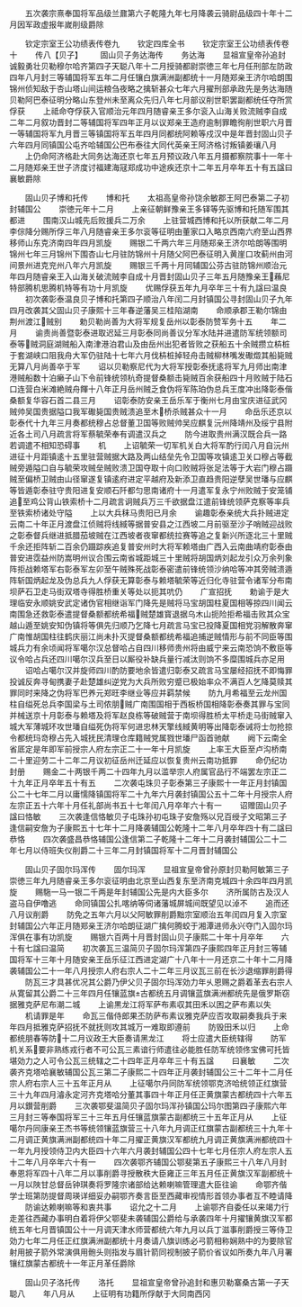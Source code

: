 <!-- { "loadSidebar": true } -->
　　五次袭宗熹奉国将军品级兰鼐第六子乾隆九年七月降袭云骑尉品级四十年十二月因军政虚报年嵗削级爵除











　　钦定宗室王公功绩表传卷九
　　钦定四库全书
　　钦定宗室王公功绩表传卷十
　　传八【贝子】
　　固山贝子务达海传
　　务达海
　　显祖宣皇帝孙追封诚毅勇壮贝勒穆尔哈齐第四子天聪八年十二月授骑都尉崇徳三年七月任刑部左防政四年八月封三等辅国将军五年二月任镶白旗满洲副都统十一月随郑亲王济尔哈朗围锦州侦知敌于杏山塔山间运粮刍夜略之擒斩甚众七年六月擢刑部承政先是务达海随贝勒阿巴泰征明分略山东登州未至离众先归八年七月部议削世职罢副都统任夺所赏俘获
　　上祗命夺俘获入官顺治元年四月随睿亲王多尔衮入山海关败流贼李自成二年二月叙功晋封二等辅国将军四年正月以议郑亲王造府逾制罪瞻徇削世职六月晋一等辅国将军九月晋三等镇国将军五年四月同都统阿赖等戍汉中是年晋封固山贝子六年四月同镇国公屯齐哈辅国公巴布泰往大同代英亲王阿济格讨叛镇姜瓖八月
　　上仍命阿济格赴大同务达海还京七年五月预议政八年五月摄都察院事十一年十二月随郑亲王世子济度讨福建海冦郑成功中途疾还京十二年五月卒年五十有五諡曰襄敏爵除







　　固山贝子博和托传
　　博和托
　　太祖高皇帝孙饶余敏郡王阿巴泰第二子初封辅国公
　　崇徳元年十二月
　　上亲征朝鲜豫亲王多铎等先驱博和托随军围其都进
　　围南汉山城先后败援兵二万余
　　上驻营城西博和托以所获献二年二月李倧降分赐所俘三年八月随睿亲王多尔衮等征明由董家口入略京西南六府至山西界移师山东克济南四年四月凯旋
　　赐银二千两六年三月随郑亲王济尔哈朗等围明锦州七年三月锦州下围杏山七月驻防锦州十月随父阿巴泰征明入黄崖口攻蓟州由河间景州进克兖州八年六月凯旋
　　赐银三千两十月同辅国公芬古驻防锦州顺治元年四月随睿亲王入山海关破流贼李自成十月晋封固山贝子三年五月随豫亲王蘓尼特部腾机思腾机特等有功十月凯旋
　　优赐俘获五年九月卒年三十有九諡曰温良
　　初次袭彰泰温良贝子博和托第四子顺治八年闰二月封镇国公寻封固山贝子九年四月改袭其父固山贝子康熙十三年春逆藩吴三桂陷湖南
　　命顺承郡王勒尔锦由荆州渡江贼别
　　勅贝勒尚善为大将军规复岳州以彰泰防赞军务十五
　　年二月
　　谕责尚善暨彰泰进取迟延三月彰泰同尚善议分军水陆并进遣防军统领额司泰等贼洞庭湖贼船入南津港泊君山及由岳州出犯者皆败之获船五十余贼攒立枿桩于套湖峡口阻我舟大军仍驻陆十七年六月伐枿桩掉轻舟击贼柳林嘴发礮燬其船毙贼无算八月尚善卒于军
　　诏以贝勒察尼代为大将军授彰泰抚逺将军九月师出南津港贼船数十泊癞子山下令前锋统领杭奇提督桑额击毙贼百余获船四十月败贼于陆石口连营白米滩絶贼舟餫十八年正月岳州贼乏食伪将军陈珀伪总兵王度冲出降彰泰偕桑额复华容石首二县三月
　　诏彰泰防安亲王岳乐军于衡州七月由宝庆进征武冈贼帅吴国贵据隘口我军礮毙国贵贼溃追至木桥杀贼甚众十一月
　　命岳乐还京以彰泰代十九年三月奏都统穆占总督董卫国等败贼帅吴应麒复沅州降靖州及绥宁县附近各土司八月疏言将军蔡毓荣奉有调遣汉兵之
　　防今进取贵州满汉既合兵一路若调遣不相知恐碍事
　　机
　　上诏毓荣一切军机关白大将军酌行闰八月自沅州进征十月距镇逺十五里驻营贼据大路及两山结垒先令卫国等攻镇逺卫关口穆占等截贼旁遁隘口自与毓荣攻贼垒贼败溃卫国夺取十向口败贼将张足法等于大岩门穆占蹑贼至偏桥卫贼由山径窜遂复镇逺府进定平越府及新添卫直趋贵阳逆孽吴世璠与应麒等皆遁彰泰驻守贵阳进复安顺石阡都匀思南诸府十一月遣军复永宁州败贼于安笼铺追至鸡公背山铁索桥十二月疏言诇贼兵万三千欲据盘江遣前锋统领萨克察等率兵至铁索桥诸处守隘
　　上以大兵秣马贵阳已月余
　　谕趣彰泰亲统大兵扑贼进定云南二十年正月渡盘江侦贼将线緎等据普安县之江西坡二月前驱至沙子哨贼迎战败之彰泰督兵继进抵腊茄坡贼在江西坡者夜窜都统拉赛等追之复新兴所逐北三十里贼千余还拒阵斩二百余仍蹑踪疾追复普安州时大将军赖塔由广西入云南曲靖府彰泰由普安进霑益州防嵩明州议合围云南省城距城三十里贼将胡国炳刘起龙引众万余列象阵拒战赖塔军右彰泰军左卯至午贼殊死战彰泰密遣前锋统领沙纳哈等冲其旁贼溃遁阵斩国炳起龙及伪总兵九人俘获无算彰泰与赖塔毓荣等近归化寺驻营令诸军分布南坝萨石卫走马街双塔寺得胜桥重关等处以扼其吭仍
　　广宣招抚
　　勅谕于是大理临安永顺姚安武定诸伪官相继诣军门降先是贼将马宝胡国柱夏国相等掠四川闻云南围急还救彰泰遣提督桑额都统希福贼楚雄寳退据乌木山扼险拒希福击败其众宝越山遁至姚安知伪镇将等俱先归顺乃乞降七月疏言马宝已投降夏国相党羽解散奔窜广南惟胡国柱往鹤庆丽江尚未扑灭提督桑额都统希福追捕逆贼情形与前不同臣等围城兵力有余顷闻将军噶尔汉总督哈占自四川移师贵州将由威宁来云南恐饷不敷臣等议令哈占兵还四川噶尔汉兵至日以厮役补缺兵量行减汰则饷不多糜围城兵亦足用
　　诏哈占噶尔汉并旋师四川酌防要地余皆遣归彰泰又疏言马宝屡经招抚不即悔罪投诚反奔寻甸携妻子赴楚雄纠逆党为大兵所败穷蹙已极始率众不满百人乞降莫赎其罪同时来降之伪将军巴养元郑旺李继业等应并羁禁候
　　防九月希福至云龙州国柱自缢死总兵李国梁与土司侬朋贼广南围国相于西板桥国相降彰泰奏其罪与宝同并械送京十月彰泰与赖塔及将军赵良栋等破贼营于南坝得胜桥太平桥走马街贼窜入城大军薄城环攻世璠自缢死伪将军何进忠林天擎线緎黄明等出降彰泰诫将士勿抢掠令都统玛竒穆占先入城抚民清理仓库籍贼党属戮世璠尸函首驰献
　　阙下云南全省厎定是年即军前授宗人府左宗正二十一年十月凯旋
　　上率王大臣至卢沟桥南二十里迎劳二十二年二月议初征岳州迁延应以恢复贵州云南功抵罪
　　命仍纪功封册
　　赐金二十两银千两二十四年九月以滥举宗人府属官品行不端罢左宗正二十九年正月卒年五十有五
　　二次袭屯珠贝子彰泰第三子康熙十一年正月封镇国公二十七年二月以庸懦降镇国将军二十九年六月袭封镇国公五十二年十月授宗人府左宗正五十六年十月任礼部尚书五十七年闰八月卒年六十有一
　　诏赠固山贝子諡曰恪敏
　　三次袭逢信恪敏贝子屯珠孙初屯珠子安詹殇以兄百绶子文昭第三子逢信嗣安詹为子康熙五十七年十二月降袭辅国公乾隆十二年八月卒年四十有二諡曰恭恪
　　四次袭盛昌恭恪辅国公逢信第二子乾隆十二年十二月袭封辅国公二十二年七月以侍班失仪削爵二十三年二月封镇国将军十二月晋封辅国公








　　固山贝子固尔玛浑传
　　固尔玛浑
　　显祖宣皇帝曾孙原封贝勒阿敏第三子崇徳三年九月随睿亲王多尔衮征明由北京至山西复东至济南克城四十余四年四月凯旋
　　赐駞一马一银二千两是年封辅国公先是内大臣多尔
　　济所属防古及汉人盗马自伊噜逃
　　命同镇国公扎喀纳等伺诸藩城屏城间既望见以淖不
　　追而还八月议削爵
　　防免之五年六月以父阿敏罪削爵黜宗室顺治五年闰四月复入宗室封辅国公六年正月随郑亲王济尔哈朗征湖广擒何腾蛟于湘潭进师永兴夺门入固尔玛浑俱在事有功凯旋
　　赐银六百两十月晋封固山贝子康熙二十年十月卒年
　　六十有七諡曰温简
　　初次袭瓦三温简贝子固尔玛浑第四子康熙四年正月封三等辅国将军十三年十月随安亲王岳乐征江西进定湖广十八年十一月还京二十年十二月降袭辅国公二十一年八月授宗人府右宗人二十二年三月议瓦三前在长沙退缩罪削爵得
　　防瓦三才具甚优况其公爵乃伊父贝子固尔玛浑効力年乆恩赐之爵着革去右宗人从寛留其公爵二十三年四月任镶蓝旗古都统五月调镶蓝旗满洲都统先是俄罗斯窃据雅克萨尼布潮二城
　　上谕黒龙江将军萨布素収其田禾以困之萨布素以失
　　机请罪是年
　　命瓦三偕侍郎果丕防萨布素议雅克萨应否攻取嗣奏我兵于来年四月抵雅克萨招抚不就抚则攻其城万一难取即遵前
　　防毁田禾以归
　　上命都统朋春等防十二月议政王大臣奏请黑龙江
　　将士应遣大臣统辖得
　　防军机关系要非熟练戎行者不可公瓦三素谙行师遣往必能胜任防军统领佟宝佛可托皆堪効力之人可令公瓦三统辖之二十四年正月卒年三十有五諡
　　曰襄敏
　　二次袭齐克塔哈襄敏辅国公瓦三第二子康熙二十四年正月袭封辅国公三十二年十二月任宗人府右宗人三十五年正月从
　　上征噶尔丹同防军统领鄂克济哈统领正红旗营三十九年四月濬永定河齐克塔哈分董其事四十年正月任正黄旗蒙古都统四十六年五月以鑚营削爵
　　三次袭鄂斐温简贝子固尔玛浑孙镇国公玛尔图第四子康熙六年三月封三等奉国将军三十三年五月任镶蓝旗蒙古副都统三十五年正月从
　　上征噶尔丹同康亲王杰书等统领镶蓝旗营三十八年九月调正红旗蒙古副都统三十九年十二月调正黄旗满洲副都统四十年二月擢正黄旗汉军都统九月调正黄旗满洲都统四十一年九月授领侍卫内大臣四十六年六月袭封辅国公四十七年七月任宗人府左宗人五十二年八月卒年六十有一
　　四次袭鄂齐辅国公鄂斐第五子康熙三十八年八月封奉恩将军四十八年二月以事削爵寻授散秩大臣雍正三年五月任正黄旗汉军副都统十一月以陜甘总督岳钟琪奏将罗隆宗诸部给达赖喇嘛管理遣大臣往谕
　　命鄂齐偕学士班第防提督周瑛详细妥办嗣鄂齐奏言臣至西藏审视情形首领办事者互不睦请降
　　防谕达赖喇嘛等和衷共事
　　诏允之十二月
　　上谕鄂齐自委任以来竭力行走差往西藏办事明白着将伊父鄂斐未袭辅国公爵给与承袭四年十月擢镶黄旗汉军都统五年七月晋镇国公十一月调天津水师营都统六年九月以兵丁滋事削爵授三等侍卫効力七年二月任正红旗满洲副都统十月奏请八旗训练必弓箭相称娴熟中的为要除官射用披子箭外常演俱用骲头则指发与眉针箭同视制披子箭价省议如所奏九年八月署镶红旗蒙古都统十一年正月革任爵除







　　固山贝子洛托传
　　洛托
　　显祖宣皇帝曾孙追封和惠贝勒寨桑古第一子天聪八
　　年八月从
　　上征明有功籍所俘献于大同南西冈
